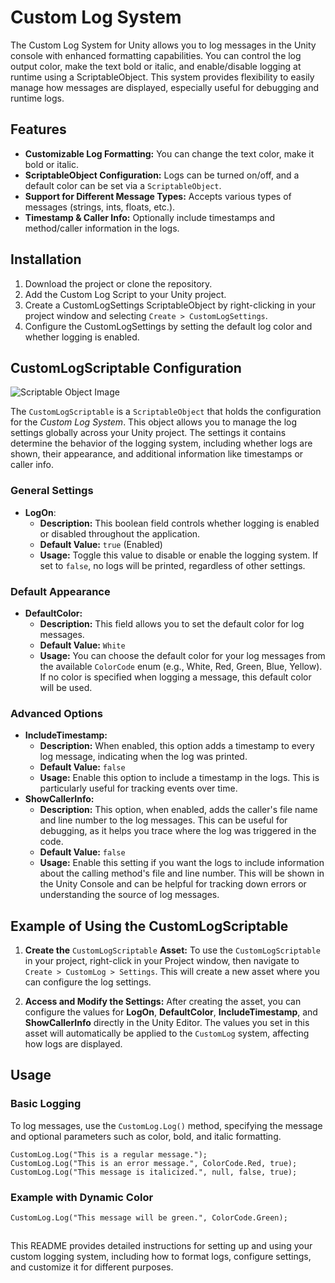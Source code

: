 # Custom Log System

The Custom Log System for Unity allows you to log messages in the Unity console with enhanced formatting capabilities. You can control the log output color, make the text bold or italic, and enable/disable logging at runtime using a ScriptableObject. This system provides flexibility to easily manage how messages are displayed, especially useful for debugging and runtime logs.

## Features
- **Customizable Log Formatting:** You can change the text color, make it bold or italic.
- **ScriptableObject Configuration:** Logs can be turned on/off, and a default color can be set via a `ScriptableObject`.
- **Support for Different Message Types:** Accepts various types of messages (strings, ints, floats, etc.).
- **Timestamp & Caller Info:** Optionally include timestamps and method/caller information in the logs.

## Installation
1. Download the project or clone the repository.
2. Add the Custom Log Script to your Unity project.
3. Create a CustomLogSettings ScriptableObject by right-clicking in your project window and selecting `Create > CustomLogSettings`.
4. Configure the CustomLogSettings by setting the default log color and whether logging is enabled.

## CustomLogScriptable Configuration
![Scriptable Object Image](https://drive.google.com/file/d/1RWnb61bnQA-buvtD8BCWbqIByEosypys/view?usp=sharing)

The `CustomLogScriptable` is a `ScriptableObject` that holds the configuration for the *Custom Log System*. This object allows you to manage the log settings globally across your Unity project. The settings it contains determine the behavior of the logging system, including whether logs are shown, their appearance, and additional information like timestamps or caller info.

### General Settings
- **LogOn**:
    - **Description:** This boolean field controls whether logging is enabled or disabled throughout the application.
    - **Default Value:** `true` (Enabled)
    - **Usage:** Toggle this value to disable or enable the logging system. If set to `false`, no logs will be printed, regardless of other settings.

### Default Appearance
- **DefaultColor:**
    - **Description:** This field allows you to set the default color for log messages.
    - **Default Value:** `White`
    - **Usage:** You can choose the default color for your log messages from the available `ColorCode` enum (e.g., White, Red, Green, Blue, Yellow). If no color is specified when logging a message, this default color will be used.

### Advanced Options
- **IncludeTimestamp:**
    - **Description:** When enabled, this option adds a timestamp to every log message, indicating when the log was printed.
    - **Default Value:** `false`
    - **Usage:** Enable this option to include a timestamp in the logs. This is particularly useful for tracking events over time.
- **ShowCallerInfo:**
    - **Description:** This option, when enabled, adds the caller's file name and line number to the log messages. This can be useful for debugging, as it helps you trace where the log was triggered in the code.
    - **Default Value:** `false`
    - **Usage:** Enable this setting if you want the logs to include information about the calling method's file and line number. This will be shown in the Unity Console and can be helpful for tracking down errors or understanding the source of log messages.
## Example of Using the CustomLogScriptable
1. **Create the** `CustomLogScriptable` **Asset:**
To use the `CustomLogScriptable` in your project, right-click in your Project window, then navigate to `Create > CustomLog > Settings`. This will create a new asset where you can configure the log settings.

2. **Access and Modify the Settings:**
After creating the asset, you can configure the values for **LogOn**, **DefaultColor**, **IncludeTimestamp**, and **ShowCallerInfo** directly in the Unity Editor. The values you set in this asset will automatically be applied to the `CustomLog` system, affecting how logs are displayed.

## Usage
### Basic Logging
To log messages, use the `CustomLog.Log()` method, specifying the message and optional parameters such as color, bold, and italic formatting.

```
CustomLog.Log("This is a regular message.");
CustomLog.Log("This is an error message.", ColorCode.Red, true);
CustomLog.Log("This message is italicized.", null, false, true);
```
### Example with Dynamic Color
`CustomLog.Log("This message will be green.", ColorCode.Green);`

##
This README provides detailed instructions for setting up and using your custom logging system, including how to format logs, configure settings, and customize it for different purposes.


